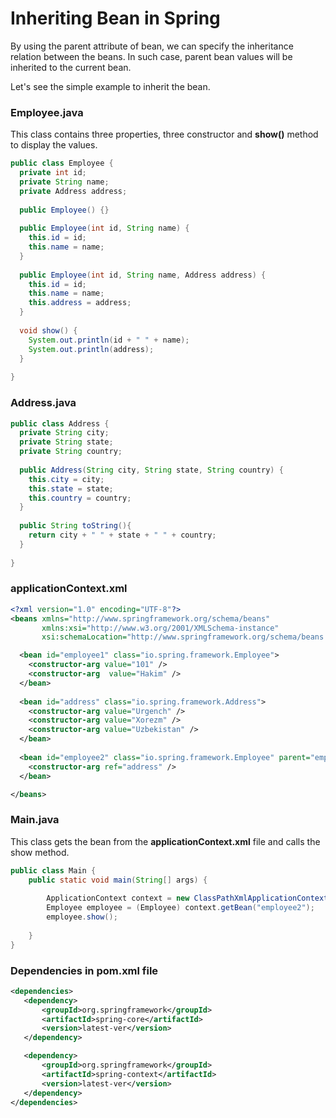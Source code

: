 # Inheriting Bean in Spring
By using the parent attribute of bean, we can specify the inheritance relation between the beans. In such case, parent bean values will be inherited to the current bean.

Let's see the simple example to inherit the bean.

### Employee.java
This class contains three properties, three constructor and **show()** method to display the values.

```java
public class Employee {  
  private int id;  
  private String name;  
  private Address address;  
  
  public Employee() {}  
  
  public Employee(int id, String name) {  
    this.id = id;  
    this.name = name;  
  }  
  
  public Employee(int id, String name, Address address) {  
    this.id = id;  
    this.name = name;  
    this.address = address;  
  }  
  
  void show() {  
    System.out.println(id + " " + name);  
    System.out.println(address);  
  }  
  
}  
```

### Address.java

```java
public class Address {  
  private String city;
  private String state;
  private String country;  
  
  public Address(String city, String state, String country) {  
    this.city = city;  
    this.state = state;  
    this.country = country;  
  }
  
  public String toString(){  
    return city + " " + state + " " + country;  
  }  
  
}  
```

### applicationContext.xml

```xml
<?xml version="1.0" encoding="UTF-8"?>
<beans xmlns="http://www.springframework.org/schema/beans"
       xmlns:xsi="http://www.w3.org/2001/XMLSchema-instance"
       xsi:schemaLocation="http://www.springframework.org/schema/beans http://www.springframework.org/schema/beans/spring-beans.xsd">

  <bean id="employee1" class="io.spring.framework.Employee">  
    <constructor-arg value="101" />  
    <constructor-arg  value="Hakim" />
  </bean>  
  
  <bean id="address" class="io.spring.framework.Address">  
    <constructor-arg value="Urgench" />
    <constructor-arg value="Xorezm" />
    <constructor-arg value="Uzbekistan" />
  </bean>  
  
  <bean id="employee2" class="io.spring.framework.Employee" parent="employee1">  
    <constructor-arg ref="address" />
  </bean>  

</beans>
```

### Main.java
This class gets the bean from the **applicationContext.xml** file and calls the show method.

```java
public class Main {
    public static void main(String[] args) {
        
        ApplicationContext context = new ClassPathXmlApplicationContext("applicationContext.xml");
        Employee employee = (Employee) context.getBean("employee2");
        employee.show();
        
    }
}
```

### Dependencies in **pom.xml** file

```xml
<dependencies>
   <dependency>
       <groupId>org.springframework</groupId>
       <artifactId>spring-core</artifactId>
       <version>latest-ver</version>
   </dependency>

   <dependency>
       <groupId>org.springframework</groupId>
       <artifactId>spring-context</artifactId>
       <version>latest-ver</version>
   </dependency>
</dependencies>
```
